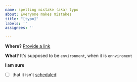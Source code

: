 ```yaml
---
name: spelling mistake (aka) typo
about: Everyone makes mistakes
title: "[typo]"
labels: ''
assignees: ''

---
```


**Where?**
[Provide a link](https://www.youtube.com/watch?v=dQw4w9WgXcQ)

**What?**
It's supposed to be `environment`, when it is `ennviroment`

**I am sure**
- [ ] that it isn't [scheduled](https://github.com/RewardedIvan/3DPS/blob/main/schedule.md)
